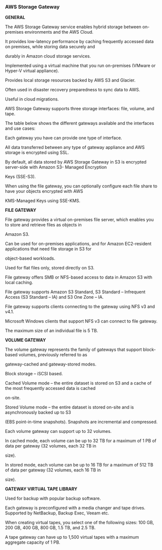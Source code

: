 ### AWS Storage Gateway


**GENERAL**


The AWS Storage Gateway service enables hybrid storage between on-premises environments and the AWS Cloud.


It provides low-latency performance by caching frequently accessed data on premises, while storing data securely and

durably in Amazon cloud storage services.


Implemented using a virtual machine that you run on-premises (VMware or Hyper-V virtual appliance).


Provides local storage resources backed by AWS S3 and Glacier.


Often used in disaster recovery preparedness to sync data to AWS.


Useful in cloud migrations.


AWS Storage Gateway supports three storage interfaces: file, volume, and tape.


The table below shows the different gateways available and the interfaces and use cases:


Each gateway you have can provide one type of interface.


All data transferred between any type of gateway appliance and AWS storage is encrypted using SSL.


By default, all data stored by AWS Storage Gateway in S3 is encrypted server-side with Amazon S3- Managed Encryption

Keys (SSE-S3).


When using the file gateway, you can optionally configure each file share to have your objects encrypted with AWS

KMS-Managed Keys using SSE-KMS.


**FILE GATEWAY**


File gateway provides a virtual on-premises file server, which enables you to store and retrieve files as objects in

Amazon S3.


Can be used for on-premises applications, and for Amazon EC2-resident applications that need file storage in S3 for

object-based workloads.


Used for flat files only, stored directly on S3.


File gateway offers SMB or NFS-based access to data in Amazon S3 with local caching.


File gateway supports Amazon S3 Standard, S3 Standard – Infrequent Access (S3 Standard – IA) and S3 One Zone – IA.


File gateway supports clients connecting to the gateway using NFS v3 and v4.1.


Microsoft Windows clients that support NFS v3 can connect to file gateway.


The maximum size of an individual file is 5 TB.


**VOLUME GATEWAY**


The volume gateway represents the family of gateways that support block-based volumes, previously referred to as

gateway-cached and gateway-stored modes.


Block storage – iSCSI based.


Cached Volume mode – the entire dataset is stored on S3 and a cache of the most frequently accessed data is cached

on-site.


Stored Volume mode – the entire dataset is stored on-site and is asynchronously backed up to S3

(EBS point-in-time snapshots). Snapshots are incremental and compressed.


Each volume gateway can support up to 32 volumes.


In cached mode, each volume can be up to 32 TB for a maximum of 1 PB of data per gateway (32 volumes, each 32 TB in

size).


In stored mode, each volume can be up to 16 TB for a maximum of 512 TB of data per gateway (32 volumes, each 16 TB in

size).


**GATEWAY VIRTUAL TAPE LIBRARY**


Used for backup with popular backup software.


Each gateway is preconfigured with a media changer and tape drives. Supported by NetBackup, Backup Exec, Veeam etc.


When creating virtual tapes, you select one of the following sizes: 100 GB, 200 GB, 400 GB, 800 GB, 1.5 TB, and 2.5 TB.


A tape gateway can have up to 1,500 virtual tapes with a maximum aggregate capacity of 1 PB.

